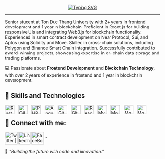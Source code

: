 <div align="center">

[![Typing SVG](https://readme-typing-svg.herokuapp.com?font=Fira+Code&pause=600&size=32&weight=600&color=00ff7f&width=435&lines=I'm+Vo+Nguyen+Phu+Qui.;Fullstack+Developer;Blockchain)](https://git.io/typing-svg)




</div>

---

Senior student at Ton Duc Thang University with 2+ years in frontend development and 1 year in blockchain. Proficient in React.js for
building responsive UIs and integrating Web3.js for blockchain functionality. Experienced in smart contract development on Near Protocol,
Sui, and Aptos using Solidity and Move. Skilled in cross-chain solutions, including Polygon and Binance Smart Chain integration. Successfully
contributed to award-winning projects, showcasing expertise in on-chain data storage and trading platforms.

💻 Passionate about **Frontend Development** and **Blockchain Technology**, with over 2 years of experience in frontend and 1 year in blockchain development.  



## 🧰 Skills and Technologies  
<img align="left" alt="Rust" width="30px" style="padding-right:10px;" src= "https://cdn.jsdelivr.net/npm/simple-icons@3.13.0/icons/rust.svg"/>
<img align="left" alt="C#" width="30px" style="padding-right:10px;" src="https://cdn.jsdelivr.net/gh/devicons/devicon/icons/csharp/csharp-original.svg" />
<img align="left" alt="PHP" width="30px" style="padding-right:10px;" src="https://cdn.jsdelivr.net/gh/devicons/devicon/icons/react/react-original.svg" />
<img align="left" alt="Angular" width="30px" style="padding-right:10px;" src="https://my-portfolio-psi-murex-66.vercel.app/_next/image?url=%2Flogo%2Forther%2Fubuntu.png&w=96&q=75" />
<img align="left" alt="Git" width="30px" style="padding-right:10px;" src="https://cdn.jsdelivr.net/gh/devicons/devicon/icons/git/git-original.svg" />
<img align="left" alt="GitHub" width="30px" style="padding-right:10px;" src="https://cdn.jsdelivr.net/gh/devicons/devicon/icons/github/github-original.svg" />
<img align="left" alt="ReactJS" width="30px" style="padding-right:10px;" src="https://my-portfolio-psi-murex-66.vercel.app/_next/image?url=%2Flogo%2Ffrontend%2Fnext.png&w=96&q=75" />
<img align="left" alt="MySQL" width="30px" style="padding-right:10px;" src="https://cdn.jsdelivr.net/gh/devicons/devicon/icons/mysql/mysql-original.svg" />
<img align="left" alt="Mongo" width="30px" style="padding-right:10px;" src="https://cdn.jsdelivr.net/gh/devicons/devicon/icons/mongodb/mongodb-original.svg" />
<img align="left" alt="Mongo" width="30px" style="padding-right:10px;" src="https://my-portfolio-psi-murex-66.vercel.app/_next/image?url=%2Flogo%2Ffrontend%2Ftailwind.png&w=96&q=75" />
<img align="left" alt="Mongo" width="30px" style="padding-right:10px;" src="https://my-portfolio-psi-murex-66.vercel.app/_next/image?url=%2Flogo%2Ffrontend%2Ftypescript.png&w=96&q=75" />
<br />

## 🤳 Connect with me:

[<img align="left" alt="Twitter | Twitter" width="40px" src="https://uxwing.com/wp-content/themes/uxwing/download/brands-and-social-media/x-social-media-round-icon.png" />][x]
[<img align="left" alt="Linkedin | LinkedIn" width="40px" src="https://img.icons8.com/?size=100&id=13930&format=png&color=000000" />][linkedin]
[<img align="left" alt="FaceBook | Facebook" width="40px" src="https://img.icons8.com/?size=100&id=118497&format=png&color=000000" />][facebook]

[x]: https://twitter.com/AlexLamCrypBoy
[facebook]: https://www.facebook.com/profile.php?id=100015902082971
[linkedin]: https://www.linkedin.com/in/lam-thanh-phuc-alex/

`
---


🌟 *"Building the future with code and innovation."*
